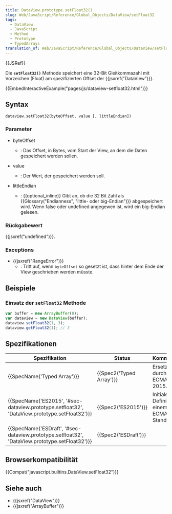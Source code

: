```yaml
---
title: DataView.prototype.setFloat32()
slug: Web/JavaScript/Reference/Global_Objects/DataView/setFloat32
tags:
  - DataView
  - JavaScript
  - Method
  - Prototype
  - TypedArrays
translation_of: Web/JavaScript/Reference/Global_Objects/DataView/setFloat32
---
```

{{JSRef}}

Die **`setFloat32()`** Methode speichert eine 32-Bit Gleitkommazahl mit Vorzeichen (Float) am spezifizierten Offset der {{jsxref("DataView")}}.

{{EmbedInteractiveExample("pages/js/dataview-setfloat32.html")}}

## Syntax

    dataview.setFloat32(byteOffset, value [, littleEndian])

### Parameter

- byteOffset
  - : Das Offset, in Bytes, vom Start der View, an dem die Daten gespeichert werden sollen.

- value
  - : Der Wert, der gespeichert werden soll.
- littleEndian
  - : {{optional_inline}} Gibt an, ob die 32 Bit Zahl als {{Glossary("Endianness", "little- oder big-Endian")}} abgespeichert wird. Wenn false oder undefined angegewen ist, wird ein big-Endian gelesen.

### Rückgabewert

{{jsxref("undefined")}}.

### Exceptions

- {{jsxref("RangeError")}}
  - : Tritt auf, wenn `byteOffset` so gesetzt ist, dass hinter dem Ende der View geschrieben werden müsste.

## Beispiele

### Einsatz der `setFloat32` Methode

```js
var buffer = new ArrayBuffer(8);
var dataview = new DataView(buffer);
dataview.setFloat32(1, 3);
dataview.getFloat32(1); // 3
```

## Spezifikationen

| Spezifikation                                                                                                                | Status                           | Kommentar                                   |
| ---------------------------------------------------------------------------------------------------------------------------- | -------------------------------- | ------------------------------------------- |
| {{SpecName('Typed Array')}}                                                                                         | {{Spec2('Typed Array')}} | Ersetzt durch ECMAScript 2015.              |
| {{SpecName('ES2015', '#sec-dataview.prototype.setfloat32', 'DataView.prototype.setFloat32')}} | {{Spec2('ES2015')}}         | Initiale Definition in einem ECMA-Standard. |
| {{SpecName('ESDraft', '#sec-dataview.prototype.setfloat32', 'DataView.prototype.setFloat32')}} | {{Spec2('ESDraft')}}     |                                             |

## Browserkompatibilität

{{Compat("javascript.builtins.DataView.setFloat32")}}

## Siehe auch

- {{jsxref("DataView")}}
- {{jsxref("ArrayBuffer")}}

